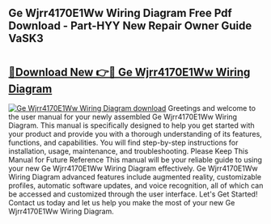 ## Ge Wjrr4170E1Ww Wiring Diagram Free Pdf Download - Part-HYY New Repair Owner Guide VaSK3

# <h2><a href="http://dfjk09.blite.top/?on=Ge+Wjrr4170E1Ww+Wiring+Diagram">🔗Download New 👉🔴 Ge Wjrr4170E1Ww Wiring Diagram</a></h2>

[![Ge Wjrr4170E1Ww Wiring Diagram download](https://i.imgur.com/lujVjoI.png)](http://dfjk09.blite.top/?on=Ge+Wjrr4170E1Ww+Wiring+Diagram)
Greetings and welcome to the user manual for your newly assembled Ge Wjrr4170E1Ww Wiring Diagram. This manual is specifically designed to help you get started with your product and provide you with a thorough understanding of its features, functions, and capabilities. You will find step-by-step instructions for installation, usage, maintenance, and troubleshooting. Please Keep This Manual for Future Reference This manual will be your reliable guide to using your new Ge Wjrr4170E1Ww Wiring Diagram effectively. Ge Wjrr4170E1Ww Wiring Diagram advanced features include augmented reality, customizable profiles, automatic software updates, and voice recognition, all of which can be accessed and customized through the user interface. Let's Get Started! Contact us today and let us help you make the most of your new Ge Wjrr4170E1Ww Wiring Diagram.
